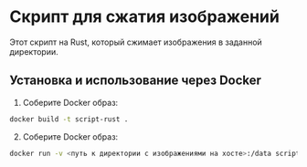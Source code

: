 # Скрипт для сжатия изображений

Этот скрипт на Rust, который сжимает изображения в заданной директории.

## Установка и использование через Docker

1. Соберите Docker образ:
```bash
docker build -t script-rust .
```


2. Соберите Docker образ:
```bash
docker run -v <путь к директории с изображениями на хосте>:/data script-rust
```




